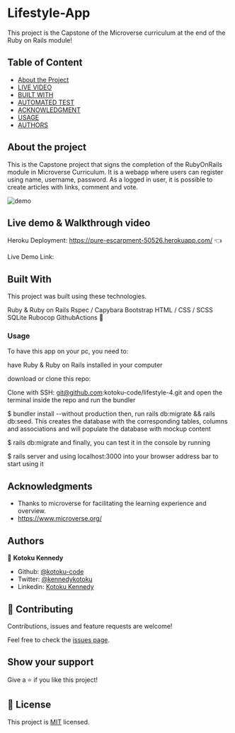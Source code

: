 # Lifestyle-App

This project is the Capstone of the Microverse curriculum at the end of the Ruby on Rails module!

## Table of Content

* [About the Project](#about-the-project)
* [LIVE VIDEO](#live_video)
* [BUILT WITH](#built_with)
* [AUTOMATED TEST](#automated_test)
* [ACKNOWLEDGMENT](#acknowledgment)
* [USAGE](#usage)
* [AUTHORS](#authors)

## About the project

This is the Capstone project that signs the completion of the RubyOnRails module in Microverse Curriculum. It is a webapp where users can register using name, username, password. As a logged in user, it is possible to create articles with links, comment and vote. 

![demo](https://user-images.githubusercontent.com/53125243/90258793-53e95180-de49-11ea-872c-4b22fcbe1c1c.PNG)


## Live demo & Walkthrough video

Heroku Deployment: https://pure-escarpment-50526.herokuapp.com/  👈

Live Demo Link: 

## Built With

This project was built using these technologies.

Ruby & Ruby on Rails
Rspec / Capybara
Bootstrap
HTML / CSS / SCSS
SQLite
Rubocop
GithubActions 💪

### Usage

To have this app on your pc, you need to:

have Ruby & Ruby on Rails installed in your computer

download or clone this repo:

Clone with SSH:
  git@github.com:kotoku-code/lifestyle-4.git
and open the terminal inside the repo and run the bundler

$ bundler install --without production
then, run rails db:migrate && rails db:seed. This creates the database with the corresponding tables, columns and associations and will populate the database with mockup content

$ rails db:migrate
and finally, you can test it in the console by running

$ rails server and using localhost:3000 into your browser address bar to start using it



## Acknowledgments

- Thanks to microverse for facilitating the learning experience and overview.
- https://www.microverse.org/


## Authors

👤 **Kotoku Kennedy**

- Github: [@kotoku-code](https://github.com/kotoku-code)
- Twitter: [@kennedykotoku](https://twitter.com/kennedykotoku)
- Linkedin: [Kotoku Kennedy](www.linkedin.com/in/kotoku-kennedy-5b04a9128)

## 🤝 Contributing

Contributions, issues and feature requests are welcome!

Feel free to check the [issues page](issues/).

## Show your support

Give a ⭐️ if you like this project!
## 📝 License

This project is [MIT](LICENSE) licensed.
